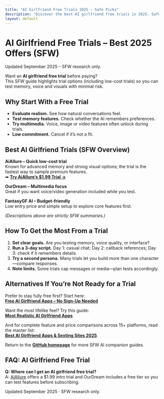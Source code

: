 ```yaml
---
title: "AI Girlfriend Free Trials 2025 – Safe Picks"
description: "Discover the best AI girlfriend free trials in 2025. Safely test memory, voice and visuals before paying."
layout: default
---
```


# AI Girlfriend Free Trials – Best 2025 Offers (SFW)

Updated September 2025 – SFW research only.

Want an **AI girlfriend free trial** before paying?  
This SFW guide highlights trial options (including low-cost trials) so you can test memory, voice and visuals with minimal risk.

## Why Start With a Free Trial
* **Evaluate realism.** See how natural conversations feel.  
* **Test memory features.** Check whether the AI remembers preferences.  
* **Try multimedia.** Voice, image or video features often unlock during trials.  
* **Low commitment.** Cancel if it’s not a fit.

## Best AI Girlfriend Trials (SFW Overview)
**AiAllure – Quick low-cost trial**  
Known for advanced memory and strong visual options; the trial is the fastest way to sample premium features.  
➡ **[Try AiAllure’s $1.99 Trial →](https://ai-girls-by-aiallure.com/?ref=2dUtCeDi0MF8kaakyQMtNjC11Ln&sub1=free)**


**OurDream – Multimedia focus**  
Great if you want voice/video generation included while you test.

**FantasyGF AI – Budget-friendly**  
Low entry price and simple setup to explore core features first.

*(Descriptions above are strictly SFW summaries.)*

## How To Get the Most From a Trial
1. **Set clear goals.** Are you testing memory, voice quality, or interface?  
2. **Run a 3-day script.** Day 1: casual chat; Day 2: callback references; Day 3: check if it remembers details.  
3. **Try a second persona.** Many trials let you build more than one character—compare responses.  
4. **Note limits.** Some trials cap messages or media—plan tests accordingly.

## Alternatives If You’re Not Ready for a Trial
Prefer to stay fully free first? Start here:  
**[Free AI Girlfriend Apps – No Sign-Up Needed](https://ai-companion-guides.github.io/free-ai-girlfriend-no-signup/)**

Want the most lifelike feel? Try this guide:  
**[Most Realistic AI Girlfriend Apps](https://ai-companion-guides.github.io/realistic-ai-girlfriend/)**

And for complete feature and price comparisons across 15+ platforms, read the master list:  
**[Best AI Girlfriend Apps & Sexting Sites 2025](https://www.aisextinghub.com/blog/best-ai-girlfriend-apps-2025)**.

Return to the **[GitHub homepage](https://ai-companion-guides.github.io/)** for more SFW AI companion guides.

## FAQ: AI Girlfriend Free Trial

**Q: Where can I get an AI girlfriend free trial?**  
A: [AiAllure](https://ai-girls-by-aiallure.com/?ref=2dUtCeDi0MF8kaakyQMtNjC11Ln&sub1=free) offers a $1.99 intro trial and OurDream includes a free tier so you can test features before subscribing.


Updated September 2025 · SFW research only.
